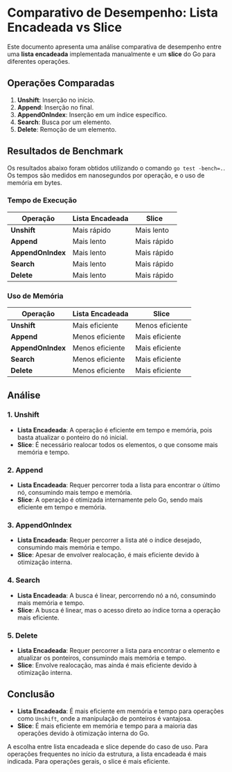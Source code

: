 # Comparativo de Desempenho: Lista Encadeada vs Slice

Este documento apresenta uma análise comparativa de desempenho entre uma **lista encadeada** implementada manualmente e um **slice** do Go para diferentes operações.

## Operações Comparadas

1. **Unshift**: Inserção no início.
2. **Append**: Inserção no final.
3. **AppendOnIndex**: Inserção em um índice específico.
4. **Search**: Busca por um elemento.
5. **Delete**: Remoção de um elemento.

## Resultados de Benchmark

Os resultados abaixo foram obtidos utilizando o comando `go test -bench=.`. Os tempos são medidos em nanosegundos por operação, e o uso de memória em bytes.

### Tempo de Execução

| Operação              | Lista Encadeada | Slice            |
|-----------------------|-----------------|------------------|
| **Unshift**           | Mais rápido     | Mais lento       |
| **Append**            | Mais lento      | Mais rápido      |
| **AppendOnIndex**     | Mais lento      | Mais rápido      |
| **Search**            | Mais lento      | Mais rápido      |
| **Delete**            | Mais lento      | Mais rápido      |

### Uso de Memória

| Operação              | Lista Encadeada | Slice            |
|-----------------------|-----------------|------------------|
| **Unshift**           | Mais eficiente  | Menos eficiente  |
| **Append**            | Menos eficiente | Mais eficiente   |
| **AppendOnIndex**     | Menos eficiente | Mais eficiente   |
| **Search**            | Menos eficiente | Mais eficiente   |
| **Delete**            | Menos eficiente | Mais eficiente   |

## Análise

### 1. **Unshift**
- **Lista Encadeada**: A operação é eficiente em tempo e memória, pois basta atualizar o ponteiro do nó inicial.
- **Slice**: É necessário realocar todos os elementos, o que consome mais memória e tempo.

### 2. **Append**
- **Lista Encadeada**: Requer percorrer toda a lista para encontrar o último nó, consumindo mais tempo e memória.
- **Slice**: A operação é otimizada internamente pelo Go, sendo mais eficiente em tempo e memória.

### 3. **AppendOnIndex**
- **Lista Encadeada**: Requer percorrer a lista até o índice desejado, consumindo mais memória e tempo.
- **Slice**: Apesar de envolver realocação, é mais eficiente devido à otimização interna.

### 4. **Search**
- **Lista Encadeada**: A busca é linear, percorrendo nó a nó, consumindo mais memória e tempo.
- **Slice**: A busca é linear, mas o acesso direto ao índice torna a operação mais eficiente.

### 5. **Delete**
- **Lista Encadeada**: Requer percorrer a lista para encontrar o elemento e atualizar os ponteiros, consumindo mais memória e tempo.
- **Slice**: Envolve realocação, mas ainda é mais eficiente devido à otimização interna.

## Conclusão

- **Lista Encadeada**: É mais eficiente em memória e tempo para operações como `Unshift`, onde a manipulação de ponteiros é vantajosa.
- **Slice**: É mais eficiente em memória e tempo para a maioria das operações devido à otimização interna do Go.

A escolha entre lista encadeada e slice depende do caso de uso. Para operações frequentes no início da estrutura, a lista encadeada é mais indicada. Para operações gerais, o slice é mais eficiente.
